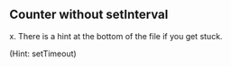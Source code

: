 ## Counter without setInterval

x. There is a hint at the bottom of the file if you get stuck.








































































(Hint: setTimeout)